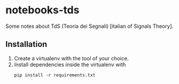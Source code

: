 # notebooks-tds

Some notes about TdS (Teoria dei Segnali) [italian of Signals Theory].

## Installation

1. Create a virtualenv with the tool of your choice.
2. Install dependencies inside the virtualenv with
   ```
   pip install -r requirements.txt
   ```
